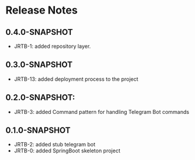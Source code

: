 # Release Notes

## 0.4.0-SNAPSHOT

* JRTB-1: added repository layer.

## 0.3.0-SNAPSHOT

* JRTB-13: added deployment process to the project

## 0.2.0-SNAPSHOT:

* JRTB-3: added Command pattern for handling Telegram Bot commands

## 0.1.0-SNAPSHOT

* JRTB-2: added stub telegram bot
* JRTB-0: added SpringBoot skeleton project
